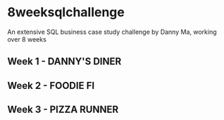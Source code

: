 # 8weeksqlchallenge
An extensive SQL business case study challenge by Danny Ma, working over 8 weeks

## Week 1 - DANNY'S DINER

## Week 2 - FOODIE FI

## Week 3 - PIZZA RUNNER
